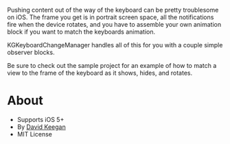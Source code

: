 Pushing content out of the way of the keyboard can be pretty troublesome on iOS. The frame you get is in portrait screen space, all the notifications fire when the device rotates, and you have to assemble your own animation block if you want to match the keyboards animation.

KGKeyboardChangeManager handles all of this for you with a couple simple observer blocks.

Be sure to check out the sample project for an example of how to match a view to the frame of the keyboard as it shows, hides, and rotates.


# About

* Supports iOS 5+
* By [David Keegan](http://twitter.com/_kgn)
* MIT License

